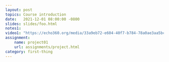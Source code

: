 ```yaml
---
layout: post
topics: Course introduction
date:   2021-12-01 08:00:00 -0800
slides: slides/foo.html
notes1: 
video1: "https://echo360.org/media/33a9eb72-e604-40f7-b784-78a0ae3aa5bc"
assignment:
    name: project01
    url: assignments/project.html
category: first-thing
---
```


